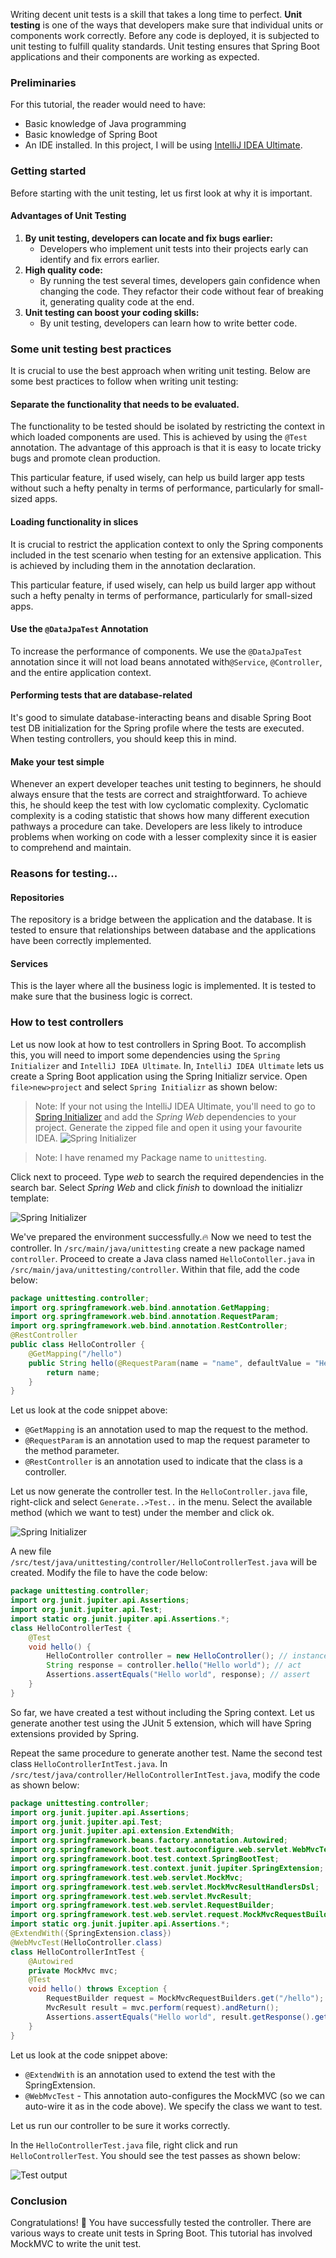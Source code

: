 Writing decent unit tests is a skill that takes a long time to perfect. **Unit testing** is one of the ways that developers make sure that individual units or components work correctly.
Before any code is deployed, it is subjected to unit testing to fulfill quality standards. Unit testing ensures that Spring Boot applications and their components are working as expected.
### Preliminaries
For this tutorial, the reader would need to have:
- Basic knowledge of Java programming 
- Basic knowledge of Spring Boot
- An IDE installed. In this project, I will be using [IntelliJ IDEA Ultimate](https://www.jetbrains.com/idea/business/).
### Getting started
Before starting with the unit testing, let us first look at why it is important.
#### Advantages of Unit Testing
1. **By unit testing, developers can locate and fix bugs earlier:**
    - Developers who implement unit tests into their projects early can identify and fix errors earlier.
2. **High quality code:**
    - By running the test several times, developers gain confidence when changing the code. They refactor their code without fear of breaking it, generating quality code at the end.
3. **Unit testing can boost your coding skills:**  
    - By unit testing, developers can learn how to write better code.
### Some unit testing best practices
It is crucial to use the best approach when writing unit testing. Below are some best practices to follow when writing unit testing:
####  Separate the functionality that needs to be evaluated.
The functionality to be tested should be isolated by restricting the context in which loaded components are used. This is achieved by using the `@Test` annotation. The advantage of this approach is that it is easy to locate tricky bugs and promote clean production.

This particular feature, if used wisely, can help us build larger app tests without such a hefty penalty in terms of performance, particularly for small-sized apps.
#### Loading functionality in slices
It is crucial to restrict the application context to only the Spring components included in the test scenario when testing for an extensive application. This is achieved by including them in the annotation declaration.

This particular feature, if used wisely, can help us build larger app without such a hefty penalty in terms of performance, particularly for small-sized apps.
#### Use the `@DataJpaTest` Annotation
To increase the performance of components. We use the `@DataJpaTest` annotation since it will not load beans annotated with`@Service`, `@Controller`, and the entire application context.
#### Performing tests that are database-related
It's good to simulate database-interacting beans and disable Spring Boot test DB initialization for the Spring profile where the tests are executed. When testing controllers, you should keep this in mind.
#### Make your test simple
Whenever an expert developer teaches unit testing to beginners, he should always ensure that the tests are correct and straightforward. To achieve this, he should keep the test with low cyclomatic complexity. Cyclomatic complexity is a coding statistic that shows how many different execution pathways a procedure can take. Developers are less likely to introduce problems when working on code with a lesser complexity since it is easier to comprehend and maintain.
### Reasons for testing...
#### Repositories
The repository is a bridge between the application and the database. It is tested to ensure that relationships between database and the applications have been correctly implemented.
#### Services
This is the layer where all the business logic is implemented. It is tested to make sure that the business logic is correct.
### How to test controllers
Let us now look at how to test controllers in Spring Boot. To accomplish this, you will need to import some dependencies using the `Spring Initializer` and `IntelliJ IDEA Ultimate`. In, `IntelliJ IDEA Ultimate` lets us create a Spring Boot application using the Spring Initializr service. Open `file>new>project` and select `Spring Initializr` as shown below:
> Note: If your not using the IntelliJ IDEA Ultimate,  you'll need to go to [Spring Initializer](https://start.spring.io/) and add the *Spring Web* dependencies to your project. Generate the zipped file and open it using your favourite IDEA.
![Spring Initializer](/engineering-education/getting-started-with-unit-testing-with-spring-boot/spring-initializer.png)

> Note: I have renamed my Package name to `unittesting`.

Click next to proceed. Type *web* to search the required dependencies in the search bar. Select *Spring Web* and click *finish* to download the initializr template:

![Spring Initializer](/engineering-education/getting-started-with-unit-testing-with-spring-boot/spring-initializer-dependency.png)

We've prepared the environment successfully.🔥 Now we need to test the controller. In `/src/main/java/unittesting` create a new package named `controller`. Proceed to create a Java class named `HelloContoller.java` in  `/src/main/java/unittesting/controller`. Within that file, add the code below:
```java
package unittesting.controller;
import org.springframework.web.bind.annotation.GetMapping;
import org.springframework.web.bind.annotation.RequestParam;
import org.springframework.web.bind.annotation.RestController;
@RestController
public class HelloController {
    @GetMapping("/hello")
    public String hello(@RequestParam(name = "name", defaultValue = "Hello world") String name){
        return name;
    }
}
```
Let us look at the code snippet above:
- `@GetMapping` is an annotation used to map the request to the method.
- `@RequestParam` is an annotation used to map the request parameter to the method parameter.
- `@RestController` is an annotation used to indicate that the class is a controller.

Let us now generate the controller test.  In the `HelloController.java` file, right-click and select `Generate..>Test..` in the menu. Select the available method (which we want to test) under the member and click ok.

![Spring Initializer](/engineering-education/getting-started-with-unit-testing-with-spring-boot/testing.png)

A new file `/src/test/java/unittesting/controller/HelloControllerTest.java` will be created. Modify the file to have the code below:
```java
package unittesting.controller;
import org.junit.jupiter.api.Assertions;
import org.junit.jupiter.api.Test;
import static org.junit.jupiter.api.Assertions.*;
class HelloControllerTest {
    @Test
    void hello() {
        HelloController controller = new HelloController(); // instance of the controller
        String response = controller.hello("Hello world"); // act
        Assertions.assertEquals("Hello world", response); // assert
    }
}
```
So far, we have created a test without including the Spring context. Let us generate another test using the JUnit 5 extension, which will have Spring extensions provided by Spring.  

Repeat the same procedure to generate another test. Name the second test class `HelloControllerIntTest.java`. In `/src/test/java/controller/HelloControllerIntTest.java`, modify the code as shown below:
```java
package unittesting.controller;
import org.junit.jupiter.api.Assertions;
import org.junit.jupiter.api.Test;
import org.junit.jupiter.api.extension.ExtendWith;
import org.springframework.beans.factory.annotation.Autowired;
import org.springframework.boot.test.autoconfigure.web.servlet.WebMvcTest;
import org.springframework.boot.test.context.SpringBootTest;
import org.springframework.test.context.junit.jupiter.SpringExtension;
import org.springframework.test.web.servlet.MockMvc;
import org.springframework.test.web.servlet.MockMvcResultHandlersDsl;
import org.springframework.test.web.servlet.MvcResult;
import org.springframework.test.web.servlet.RequestBuilder;
import org.springframework.test.web.servlet.request.MockMvcRequestBuilders;
import static org.junit.jupiter.api.Assertions.*;
@ExtendWith({SpringExtension.class})
@WebMvcTest(HelloController.class)
class HelloControllerIntTest {
    @Autowired
    private MockMvc mvc;
    @Test
    void hello() throws Exception {
        RequestBuilder request = MockMvcRequestBuilders.get("/hello");
        MvcResult result = mvc.perform(request).andReturn();
        Assertions.assertEquals("Hello world", result.getResponse().getContentAsString());
    }
}
```
Let us look at the code snippet above:
- `@ExtendWith` is an annotation used to extend the test with the SpringExtension.
- `@WebMvcTest` - This annotation auto-configures the MockMVC (so we can auto-wire it as in the code above). We specify the class we want to test.

Let us run our controller to be sure it works correctly.

In the `HelloControllerTest.java` file, right click and run `HelloControllerTest`. You should see the test passes as shown below:

![Test output](/engineering-education/getting-started-with-unit-testing-with-spring-boot/output.png)

### Conclusion
Congratulations! 🚀 You have successfully tested the controller. There are various ways to create unit tests in Spring Boot. This tutorial has involved MockMVC to write the unit test.
